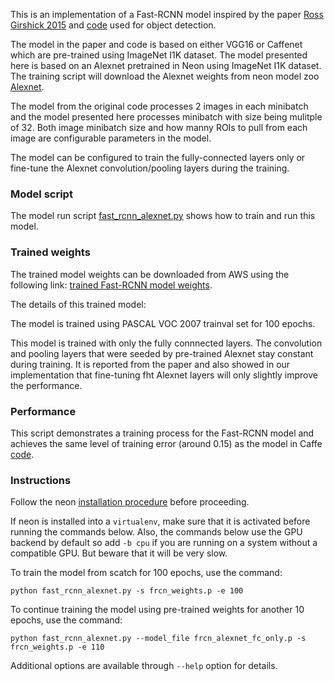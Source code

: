 
This is an implementation of a Fast-RCNN model inspired by the paper
[Ross Girshick 2015](http://arxiv.org/pdf/1504.08083v2.pdf) and [code](https://github.com/rbgirshick/fast-rcnn)
used for object detection.

The model in the paper and code is based on either VGG16 or Caffenet which are pre-trained using ImageNet I1K
dataset. The model presented here is based on an Alexnet pretrained in Neon using ImageNet I1K dataset. The
training script will download the Alexnet weights from neon model zoo
[Alexnet](https://gist.github.com/nervetumer/64fe5ea27569c9042d8b#file-alexnet_neon-py).

The model from the original code processes 2 images in each minibatch and the model presented here processes minibatch
with size being mulitple of 32. Both image minibatch size and how manny ROIs to pull from each image are configurable
parameters in the model.

The model can be configured to train the fully-connected layers only or fine-tune the Alexnet convolution/pooling
layers during the training.

### Model script

The model run script
[fast_rcnn_alexnet.py](https://github.com/nervanazoo/NervanaModelZoo/tree/master/ObjectLocalization/FastRCNN/fast_rcnn_alexnet.py
)
shows how to train and run this model.

### Trained weights

The trained model weights can be downloaded from AWS using the following link:
[trained Fast-RCNN model weights](https://s3-us-west-1.amazonaws.com/nervana-modelzoo/frcn_alexnet_fc_only.p).

The details of this trained model:

The model is trained using PASCAL VOC 2007 trainval set for 100 epochs.

This model is trained with only the fully connnected layers. The convolution and pooling layers that were
seeded by pre-trained Alexnet stay constant during training. It is reported from the paper and also showed
in our implementation that fine-tuning fht Alexnet layers will only slightly improve the performance.
  
### Performance

This script demonstrates a training process for the Fast-RCNN model and achieves the same level of training
error (around 0.15) as the model in Caffe [code](https://github.com/rbgirshick/fast-rcnn).

### Instructions

Follow the neon [installation procedure](http://neon.nervanasys.com/docs/latest/user_guide.html#installation)
before proceeding.

If neon is installed into a `virtualenv`, make sure that it is activated before running the commands below.
Also, the commands below use the GPU backend by default so add `-b cpu` if you are running on a system without
a compatible GPU. But beware that it will be very slow.

To train the model from scatch for 100 epochs, use the command:
```
python fast_rcnn_alexnet.py -s frcn_weights.p -e 100
```

To continue training the model using pre-trained weights for another 10 epochs, use the command:
```
python fast_rcnn_alexnet.py --model_file frcn_alexnet_fc_only.p -s frcn_weights.p -e 110
```

Additional options are available through `--help` option for details.
